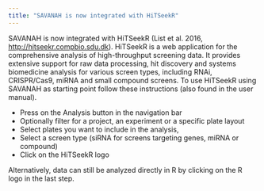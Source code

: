 ```yaml
---
title: "SAVANAH is now integrated with HiTSeekR"
---
```


SAVANAH is now integrated with HiTSeekR (List et al. 2016, http://hitseekr.compbio.sdu.dk). 
HiTSeekR is a web application for the comprehensive analysis of high-throughput screening data. 
It provides extensive support for raw data processing, hit discovery and 
systems biomedicine analysis for various screen types, including RNAi, CRISPR/Cas9, miRNA and 
small compound screens. To use HiTSeekR using SAVANAH as starting point follow these instructions 
(also found in the user manual). 
- Press on the Analysis button in the navigation bar
- Optionally filter for a project, an experiment or a specific plate layout 
- Select plates you want to include in the analysis,
- Select a screen type (siRNA for screens targeting genes, miRNA or compound)
- Click on the HiTSeekR logo

Alternatively, data can still be analyzed directly in R by clicking on the R logo in the last step.
